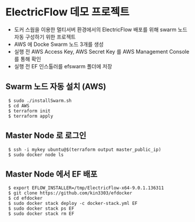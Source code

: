 # ElectricFlow 데모 프로젝트

- 도커 스웜을 이용한 멀티서버 환경에서의 ElectricFlow 배포를 위해 swarm 노드 자동 구성하기 위한 프로젝트
- AWS 에 Docke Swarm 노드 3개를 생성
- 실행 전 AWS Access Key, AWS Secret Key 를 AWS Management Console 를 통해 확인
- 실행 전 EF 인스톨러를 efswarm 폴더에 저장

## Swarm 노드 자동 설치 (AWS) 

```console
 $ sudo ./installSwarm.sh
 $ cd AWS
 $ terraform init
 $ terraform apply
 ```
 
 ## Master Node 로 로그인
 
 ```console
  $ ssh -i mykey ubuntu@$(terraform output master_public_ip)
  $ sudo docker node ls
 ```  
 
 ## Master Node 에서 EF 배포
 
 ```console
  $ export EFLOW_INSTALLER=/tmp/ElectricFlow-x64-9.0.1.136311
  $ git clone https://github.com/kin3303/efdocker
  $ cd efdocker
  $ sudo docker stack deploy -c docker-stack.yml EF
  $ sudo docker stack ps EF
  $ sudo docker stack rm EF
 ```
 
